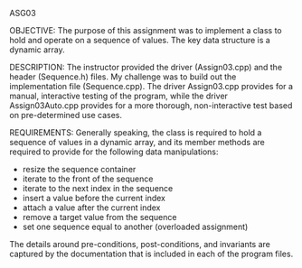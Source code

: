 ASG03

OBJECTIVE: 
The purpose of this assignment was to implement a class to hold and operate on a sequence of values. The key data structure is a dynamic array.

DESCRIPTION: 
The instructor provided the driver (Assign03.cpp) and the header (Sequence.h) files. 
My challenge was to build out the implementation file (Sequence.cpp). 
The driver Assign03.cpp provides for a manual, interactive testing of the program, while the driver Assign03Auto.cpp provides for a more thorough, non-interactive test based on pre-determined use cases. 

REQUIREMENTS: 
Generally speaking, the class is required to hold a sequence of values in a dynamic array, and its member methods are required to provide for the following data manipulations:
- resize the sequence container
- iterate to the front of the sequence
- iterate to the next index in the sequence
- insert a value before the current index
- attach a value after the current index 
- remove a target value from the sequence
- set one sequence equal to another (overloaded assignment)

The details around pre-conditions, post-conditions, and invariants are captured by the documentation that is included in each of the program files.
